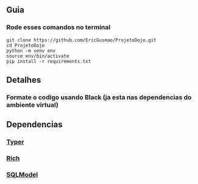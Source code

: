 ## Guia
### Rode esses comandos no terminal
```
git clone https://github.com/EricGusmao/ProjetoDojo.git
cd ProjetoDojo
python -m venv env
source env/bin/activate
pip install -r requirements.txt
```
## Detalhes
### Formate o codigo usando Black (ja esta nas dependencias do ambiente virtual)

## Dependencias
### [Typer](https://typer.tiangolo.com/)
### [Rich](https://rich.readthedocs.io/en/stable/index.html)
### [SQLModel](https://sqlmodel.tiangolo.com/)